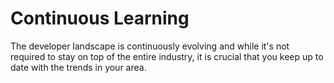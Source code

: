 # Continuous Learning

The developer landscape is continuously evolving and while it's not required to stay on top of the entire industry, it is crucial that you keep up to date with the trends in your area. 